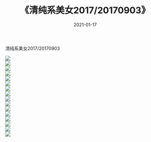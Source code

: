 ﻿---
layout: post
title:  《清纯系美女2017/20170903》
date:   2021-01-17
img: http://img.660000.xyz/Sharelink/清纯系美女/2017/20170903/000.jpg
categories: [美女, 清纯, 唯美]
---

清纯系美女2017/20170903

 ![](http://img.660000.xyz/Sharelink/清纯系美女/2017/20170903/001.png) <br>![](http://img.660000.xyz/Sharelink/清纯系美女/2017/20170903/002.png) <br>![](http://img.660000.xyz/Sharelink/清纯系美女/2017/20170903/003.png) <br>![](http://img.660000.xyz/Sharelink/清纯系美女/2017/20170903/004.png) <br>![](http://img.660000.xyz/Sharelink/清纯系美女/2017/20170903/005.png) <br>![](http://img.660000.xyz/Sharelink/清纯系美女/2017/20170903/006.png) <br>![](http://img.660000.xyz/Sharelink/清纯系美女/2017/20170903/007.png) <br>![](http://img.660000.xyz/Sharelink/清纯系美女/2017/20170903/008.png) <br>![](http://img.660000.xyz/Sharelink/清纯系美女/2017/20170903/009.png) <br>![](http://img.660000.xyz/Sharelink/清纯系美女/2017/20170903/010.png) <br>![](http://img.660000.xyz/Sharelink/清纯系美女/2017/20170903/011.png) <br>![](http://img.660000.xyz/Sharelink/清纯系美女/2017/20170903/012.png) <br>![](http://img.660000.xyz/Sharelink/清纯系美女/2017/20170903/013.png) <br>![](http://img.660000.xyz/Sharelink/清纯系美女/2017/20170903/014.png) <br>![](http://img.660000.xyz/Sharelink/清纯系美女/2017/20170903/015.png) <br>![](http://img.660000.xyz/Sharelink/清纯系美女/2017/20170903/016.png) <br>